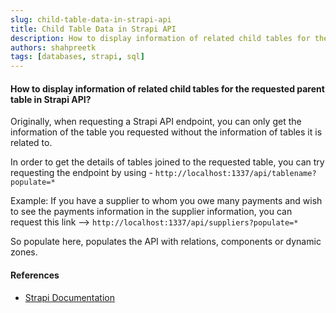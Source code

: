 ```yaml
---
slug: child-table-data-in-strapi-api
title: Child Table Data in Strapi API
description: How to display information of related child tables for the requested parent table in Strapi API?
authors: shahpreetk
tags: [databases, strapi, sql]
---
```


#### How to display information of related child tables for the requested parent table in Strapi API?
Originally, when requesting a Strapi API endpoint, you can only get the information of the table you requested without the information of tables it is related to.

<!-- truncate -->

In order to get the details of tables joined to the requested table, you can try requesting the endpoint by using - ```http://localhost:1337/api/tablename?populate=*```

Example:
If you have a supplier to whom you owe many payments and wish to see the payments information in the supplier information, you can request this link -->
          ```http://localhost:1337/api/suppliers?populate=*```

So populate here, populates the API with relations, components or dynamic zones.


#### References
- [Strapi Documentation](https://docs.strapi.io/developer-docs/latest/developer-resources/database-apis-reference/rest/populating-fields.html#population)